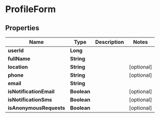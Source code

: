 

# ProfileForm

## Properties

Name | Type | Description | Notes
------------ | ------------- | ------------- | -------------
**userId** | **Long** |  | 
**fullName** | **String** |  | 
**location** | **String** |  |  [optional]
**phone** | **String** |  |  [optional]
**email** | **String** |  | 
**isNotificationEmail** | **Boolean** |  |  [optional]
**isNotificationSms** | **Boolean** |  |  [optional]
**isAnonymousRequests** | **Boolean** |  |  [optional]



